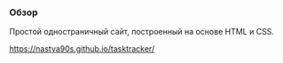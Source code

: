 ### Обзор

Простой одностраничный сайт, построенный на основе HTML и CSS.
 

https://nastya90s.github.io/tasktracker/